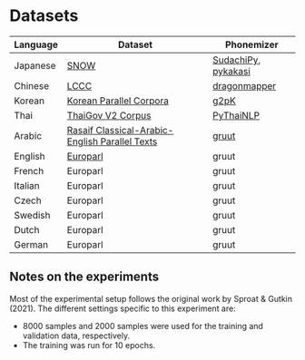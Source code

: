 # Datasets
|Language|Dataset|Phonemizer|
|--------|-------|----------|
|Japanese|[SNOW](https://huggingface.co/datasets/snow_simplified_japanese_corpus)|[SudachiPy](https://github.com/WorksApplications/SudachiPy), [pykakasi](https://pykakasi.readthedocs.io/)|
|Chinese |[LCCC](https://huggingface.co/datasets/lccc)				 |[dragonmapper](https://github.com/tsroten/dragonmapper)|
|Korean	 |[Korean Parallel Corpora](https://huggingface.co/datasets/Moo/korean-parallel-corpora)|[g2pK](https://github.com/Kyubyong/g2pK)|
|Thai	 |[ThaiGov V2 Corpus](https://huggingface.co/datasets/pythainlp/thaigov-v2-corpus-22032023)|[PyThaiNLP](https://pythainlp.github.io)|
|Arabic	 |[Rasaif Classical-Arabic-English Parallel Texts](https://huggingface.co/datasets/ImruQays/Rasaif-Classical-Arabic-English-Parallel-texts)|[gruut](https://github.com/rhasspy/gruut)|
|English |[Europarl](https://www.statmt.org/europarl)|gruut|
|French	 |Europarl|gruut|
|Italian |Europarl|gruut|
|Czech	 |Europarl|gruut|
|Swedish |Europarl|gruut|
|Dutch	 |Europarl|gruut|
|German	 |Europarl|gruut|

## Notes on the experiments
Most of the experimental setup follows the original work by Sproat & Gutkin (2021).
The different settings specific to this experiment are:
- 8000 samples and 2000 samples were used for the training and validation data, respectively.
- The training was run for 10 epochs.
